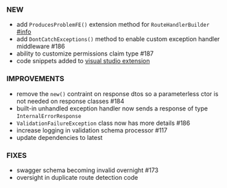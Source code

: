 ### NEW
- add `ProducesProblemFE()` extension method for `RouteHandlerBuilder` [#info](https://discord.com/channels/933662816458645504/1004762111546769498)
- add `DontCatchExceptions()` method to enable custom exception handler middleware #186
- ability to customize permissions claim type #187
- code snippets added to [visual studio extension](https://marketplace.visualstudio.com/items?itemName=dj-nitehawk.FastEndpoints)

### IMPROVEMENTS
- remove the `new()` contraint on response dtos so a parameterless ctor is not needed on response classes #184
- built-in unhandled exception handler now sends a response of type `InternalErrorResponse`
- `ValidationFailureException` class now has more details #186
- increase logging in validation schema processor #117
- update dependencies to latest

### FIXES
- swagger schema becoming invalid overnight #173
- oversight in duplicate route detection code
